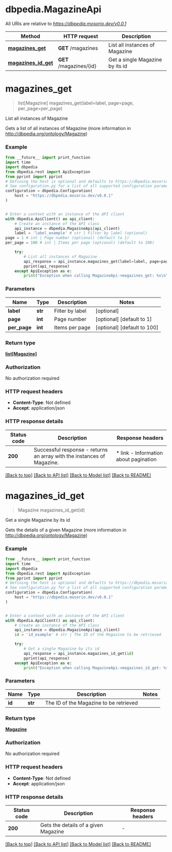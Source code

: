 # dbpedia.MagazineApi

All URIs are relative to *https://dbpedia.mosorio.dev/v0.0.1*

Method | HTTP request | Description
------------- | ------------- | -------------
[**magazines_get**](MagazineApi.md#magazines_get) | **GET** /magazines | List all instances of Magazine
[**magazines_id_get**](MagazineApi.md#magazines_id_get) | **GET** /magazines/{id} | Get a single Magazine by its id


# **magazines_get**
> list[Magazine] magazines_get(label=label, page=page, per_page=per_page)

List all instances of Magazine

Gets a list of all instances of Magazine (more information in http://dbpedia.org/ontology/Magazine)

### Example

```python
from __future__ import print_function
import time
import dbpedia
from dbpedia.rest import ApiException
from pprint import pprint
# Defining the host is optional and defaults to https://dbpedia.mosorio.dev/v0.0.1
# See configuration.py for a list of all supported configuration parameters.
configuration = dbpedia.Configuration(
    host = "https://dbpedia.mosorio.dev/v0.0.1"
)


# Enter a context with an instance of the API client
with dbpedia.ApiClient() as api_client:
    # Create an instance of the API class
    api_instance = dbpedia.MagazineApi(api_client)
    label = 'label_example' # str | Filter by label (optional)
page = 1 # int | Page number (optional) (default to 1)
per_page = 100 # int | Items per page (optional) (default to 100)

    try:
        # List all instances of Magazine
        api_response = api_instance.magazines_get(label=label, page=page, per_page=per_page)
        pprint(api_response)
    except ApiException as e:
        print("Exception when calling MagazineApi->magazines_get: %s\n" % e)
```

### Parameters

Name | Type | Description  | Notes
------------- | ------------- | ------------- | -------------
 **label** | **str**| Filter by label | [optional] 
 **page** | **int**| Page number | [optional] [default to 1]
 **per_page** | **int**| Items per page | [optional] [default to 100]

### Return type

[**list[Magazine]**](Magazine.md)

### Authorization

No authorization required

### HTTP request headers

 - **Content-Type**: Not defined
 - **Accept**: application/json

### HTTP response details
| Status code | Description | Response headers |
|-------------|-------------|------------------|
**200** | Successful response - returns an array with the instances of Magazine. |  * link - Information about pagination <br>  |

[[Back to top]](#) [[Back to API list]](../README.md#documentation-for-api-endpoints) [[Back to Model list]](../README.md#documentation-for-models) [[Back to README]](../README.md)

# **magazines_id_get**
> Magazine magazines_id_get(id)

Get a single Magazine by its id

Gets the details of a given Magazine (more information in http://dbpedia.org/ontology/Magazine)

### Example

```python
from __future__ import print_function
import time
import dbpedia
from dbpedia.rest import ApiException
from pprint import pprint
# Defining the host is optional and defaults to https://dbpedia.mosorio.dev/v0.0.1
# See configuration.py for a list of all supported configuration parameters.
configuration = dbpedia.Configuration(
    host = "https://dbpedia.mosorio.dev/v0.0.1"
)


# Enter a context with an instance of the API client
with dbpedia.ApiClient() as api_client:
    # Create an instance of the API class
    api_instance = dbpedia.MagazineApi(api_client)
    id = 'id_example' # str | The ID of the Magazine to be retrieved

    try:
        # Get a single Magazine by its id
        api_response = api_instance.magazines_id_get(id)
        pprint(api_response)
    except ApiException as e:
        print("Exception when calling MagazineApi->magazines_id_get: %s\n" % e)
```

### Parameters

Name | Type | Description  | Notes
------------- | ------------- | ------------- | -------------
 **id** | **str**| The ID of the Magazine to be retrieved | 

### Return type

[**Magazine**](Magazine.md)

### Authorization

No authorization required

### HTTP request headers

 - **Content-Type**: Not defined
 - **Accept**: application/json

### HTTP response details
| Status code | Description | Response headers |
|-------------|-------------|------------------|
**200** | Gets the details of a given Magazine |  -  |

[[Back to top]](#) [[Back to API list]](../README.md#documentation-for-api-endpoints) [[Back to Model list]](../README.md#documentation-for-models) [[Back to README]](../README.md)

